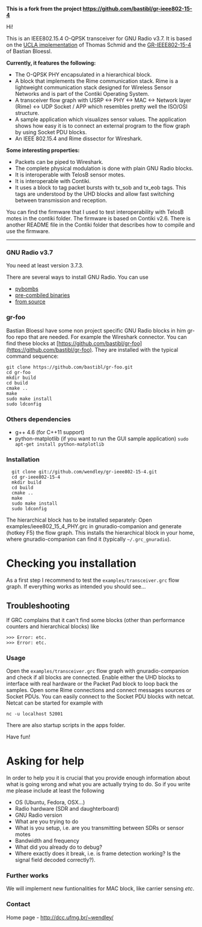**This is a fork from the project https://github.com/bastibl/gr-ieee802-15-4**

Hi!

This is an IEEE802.15.4 O-QPSK transceiver for GNU Radio v3.7. It is based on the [UCLA implementation](https://cgran.org/wiki/UCLAZigBee) of Thomas Schmid and the [GR-IEEE802-15-4](https://github.com/bastibl/gr-ieee802-15-4) of Bastian Bloessl.

**Currently, it features the following:**

- The O-QPSK PHY encapsulated in a hierarchical block.
- A block that implements the Rime communication stack. Rime is a lightweight communication stack designed for Wireless Sensor Networks and is part of the Contiki Operating System.
- A transceiver flow graph with USRP <-> PHY <-> MAC <-> Network layer (Rime) <-> UDP Socket / APP which resembles pretty well the ISO/OSI structure.
- A sample application which visualizes sensor values. The application shows how easy it is to connect an external program to the flow graph by using Socket PDU blocks.
- An IEEE 802.15.4 and Rime dissector for Wireshark.

**Some interesting properties:**
- Packets can be piped to Wireshark.
- The complete physical modulation is done with plain GNU Radio blocks.
- It is interoperable with TelosB sensor motes.
- It is interoperable with Contiki.
- It uses a block to tag packet bursts with tx_sob and tx_eob tags. This tags are understood by the UHD blocks and allow fast switching between transmission and reception.

You can find the firmware that I used to test interoperability with TelosB motes in the contiki folder. The firmware is based on Contiki v2.6. There is another README file in the Contiki folder that describes how to compile and use the firmware.

---

### GNU Radio v3.7

You need at least version 3.7.3.

There are several ways to install GNU Radio. You can use

- [pybombs](http://gnuradio.org/redmine/projects/pybombs/wiki)
- [pre-combiled binaries](http://gnuradio.org/redmine/projects/gnuradio/wiki/BinaryPackages)
- [from source](http://gnuradio.org/redmine/projects/gnuradio/wiki/InstallingGRFromSource)


### gr-foo

Bastian Bloessl have some non project specific GNU Radio blocks in him gr-foo repo that are needed. For example the Wireshark connector. You can find these blocks at [https://github.com/bastibl/gr-foo](https://github.com/bastibl/gr-foo). They are installed with the typical command sequence:

    git clone https://github.com/bastibl/gr-foo.git
    cd gr-foo
    mkdir build
    cd build
    cmake ..
    make
    sudo make install
    sudo ldconfig



### Others dependencies

- g++ 4.6 (for C++11 support)
- python-matplotlib (if you want to run the GUI sample application)
  `sudo apt-get install python-matplotlib`


### Installation
```Shell
  git clone git://github.com/wendley/gr-ieee802-15-4.git
  cd gr-ieee802-15-4
  mkdir build
  cd build
  cmake ..
  make
  sudo make install
  sudo ldconfig
```

The  hierarchical block has to be installed separately:
Open examples/ieee802_15_4_PHY.grc in gnuradio-companion and generate (hotkey F5) the flow graph. This installs the hierarchical block in your home, where gnuradio-companion can find it (typically `~/.grc_gnuradio`).


# Checking you installation

As a first step I recommend to test the `examples/transceiver.grc` flow graph. If everything works as intended you should see...

## Troubleshooting

If GRC complains that it can't find some blocks (other than performance counters and hierarchical blocks) like

    >>> Error: etc.
    >>> Error: etc.


### Usage

Open the `examples/transceiver.grc` flow graph with gnuradio-companion and check if all blocks are connected. Enable either the UHD blocks to interface with real hardware or the Packet Pad block to loop back the samples. Open some Rime connections and connect messages sources or Socket PDUs. You can easily connect to the Socket PDU blocks with netcat. Netcat can be started for example with

```nc -u localhost 52001```

There are also startup scripts in the apps folder.

Have fun!


# Asking for help

In order to help you it is crucial that you provide enough information about what is going wrong and what you are actually trying to do. So if you write me please include at least the following

- OS (Ubuntu, Fedora, OSX...)
- Radio hardware (SDR and daughterboard)
- GNU Radio version
- What are you trying to do
- What is you setup, i.e. are you transmitting between SDRs or sensor motes
- Bandwidth and frequency
- What did you already do to debug?
- Where exactly does it break, i.e. is frame detection working? Is the signal field decoded correctly?).


### Further works

We will implement new funtionalities for MAC block, like carrier sensing _etc_.

### Contact

Home page - http://dcc.ufmg.br/~wendley/
